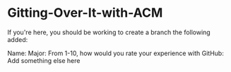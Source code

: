 # Gitting-Over-It-with-ACM

If you're here, you should be working to create a branch the following added:

Name: 
Major:
From 1-10, how would you rate your experience with GitHub:
Add something else here

